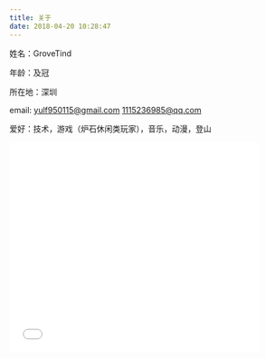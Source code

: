 ```yaml
---
title: 关于
date: 2018-04-20 10:28:47
---
```


姓名：GroveTind

年龄：及冠

所在地：深圳

email: yulf950115@gmail.com  1115236985@qq.com

爱好：技术，游戏（炉石休闲类玩家），音乐，动漫，登山

<iframe frameborder="no" border="0" marginwidth="0" marginheight="0" width=440 height=370 
src="//music.163.com/outchain/player?type=0&id=2461329748&auto=1&height=430"></iframe>